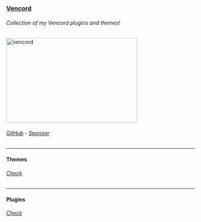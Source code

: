 ### [Vencord](https://github.com/SL4F/vencord)
###### Collection of my Vencord plugins and themes!
<p align="left"> 
  <a href="https://github.com/SL4F/vencord" target="_blank"><img src="https://vencord.dev/assets/favicon.png" alt="vencord" width="350" height="225"/></a>
</p>

###### [GitHub](https://github.com/sl4f/vencord) - [Sponsor](https://github.com/sponsors/SL4F)
___
#### Themes
###### [Check](https://github.com/SL4F/vencord/tree/main/themes)
___
#### Plugins
###### [Check](https://github.com/SL4F/vencord/tree/main/plugins)

